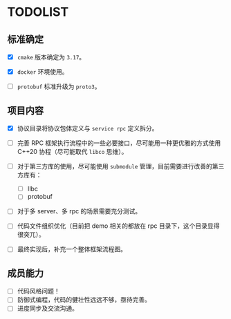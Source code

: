 # TODOLIST

## 标准确定

- [x] `cmake` 版本确定为 `3.17`。
- [x] `docker` 环境使用。
- [ ] `protobuf` 标准升级为 `proto3`。


## 项目内容

- [x] 协议目录将协议包体定义与 `service rpc` 定义拆分。
- [ ] 完善 RPC 框架执行流程中的一些必要接口，尽可能用一种更优雅的方式使用 C++20 协程（尽可能取代 `libco` 思维）。
- [ ] 对于第三方库的使用，尽可能使用 `submodule` 管理，目前需要进行改善的第三方库有：
    - [ ] llbc
    - [ ] protobuf
- [ ] 对于多 server、多 rpc 的场景需要充分测试。
- [ ] 代码文件组织优化（目前把 demo 相关的都放在 rpc 目录下，这个目录显得很突兀）。
- [ ] 最终实现后，补充一个整体框架流程图。


## 成员能力

- [ ] 代码风格问题！
- [ ] 防御式编程，代码的健壮性远远不够，亟待完善。
- [ ] 进度同步及交流沟通。
